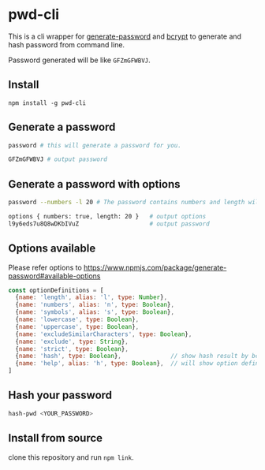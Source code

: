 # pwd-cli

This is a cli wrapper for [generate-password](https://www.npmjs.com/package/generate-password) and [bcrypt](https://www.npmjs.com/package/bcrypt) to generate and hash password from command line.

Password generated will be like `GFZmGFWBVJ`.

## Install

```npm
npm install -g pwd-cli
```

## Generate a password

```bash
password # this will generate a password for you.
```

```bash
GFZmGFWBVJ # output password
```

## Generate a password with options

```bash
password --numbers -l 20 # The password contains numbers and length will be 20
```

```bash
options { numbers: true, length: 20 }   # output options
l9y6eds7u8Q8wDKbIVuZ                    # output password
```

## Options available

Please refer options to https://www.npmjs.com/package/generate-password#available-options

```js options
const optionDefinitions = [
  {name: 'length', alias: 'l', type: Number},
  {name: 'numbers', alias: 'n', type: Boolean},
  {name: 'symbols', alias: 's', type: Boolean},
  {name: 'lowercase', type: Boolean},
  {name: 'uppercase', type: Boolean},
  {name: 'excludeSimilarCharacters', type: Boolean},
  {name: 'exclude', type: String},
  {name: 'strict', type: Boolean},
  {name: 'hash', type: Boolean},              // show hash result by bcrypt as well.
  {name: 'help', alias: 'h', type: Boolean},  // will show option definitions and not generate password.
]
```

## Hash your password

```bash
hash-pwd <YOUR_PASSWORD>
```

## Install from source

clone this repository and run `npm link`.

